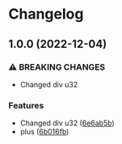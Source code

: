 # Changelog

## 1.0.0 (2022-12-04)


### ⚠ BREAKING CHANGES

* Changed div u32

### Features

* Changed div u32 ([6e6ab5b](https://github.com/JonathanWoollett-Light/testing-setup/commit/6e6ab5b165dd3a9ff5283c02b6b5c1f6df9d086a))
* plus ([6b016fb](https://github.com/JonathanWoollett-Light/testing-setup/commit/6b016fb3cb6fc8df531101605adc5ed6854a6108))
